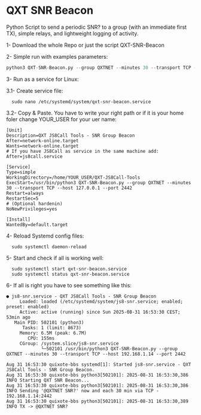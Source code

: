 # QXT SNR Beacon

Python Script to send a periodic SNR? to a group (with an immediate first TX), simple relays, and lightweight logging of activity.

1- Download the whole Repo or just the script QXT-SNR-Beacon

2- Simple run with examples parameters:
```python
python3 QXT-SNR-Beacon.py --group QXTNET --minutes 30 --transport TCP --host 127.0.0.1 --port 2442
```

3- Run as a service for Linux:

3.1- Create service file:

```shell
  sudo nano /etc/systemd/system/qxt-snr-beacon.service
```

3.2- Copy & Paste. You have to write your right path or if it is your home foler change YOUR_USER for your uer name:
```shell
[Unit]
Description=QXT JS8Call Tools - SNR Group Beacon
After=network-online.target
Wants=network-online.target
# If you have JS8Call as service in the same machine add: After=js8call.service

[Service]
Type=simple
WorkingDirectory=/home/YOUR_USER/QXT-JS8Call-Tools
ExecStart=/usr/bin/python3 QXT-SNR-Beacon.py --group QXTNET --minutes 30 --transport TCP --host 127.0.0.1 --port 2442
Restart=always
RestartSec=5
# (Optional hardenin)
NoNewPrivileges=yes

[Install]
WantedBy=default.target
```

4- Reload Systemd config files:

```shell
  sudo systemctl daemon-reload
```

5- Start and check if all is working well:

```shell
  sudo systemctl start qxt-snr-beacon.service
  sudo systemctl status qxt-snr-beacon.service
```

6- If all is right you have to see something like this:

```shell
● js8-snr.service - QXT JS8Call Tools - SNR Group Beacon
     Loaded: loaded (/etc/systemd/system/js8-snr.service; enabled; preset: enabled)
     Active: active (running) since Sun 2025-08-31 16:53:30 CEST; 53min ago
   Main PID: 502101 (python3)
      Tasks: 1 (limit: 8673)
     Memory: 6.5M (peak: 6.7M)
        CPU: 155ms
     CGroup: /system.slice/js8-snr.service
             └─502101 /usr/bin/python3 QXT-SNR-Beacon.py --group QXTNET --minutes 30 --transport TCP --host 192.168.1.14 --port 2442

Aug 31 16:53:30 quixote-bbs systemd[1]: Started js8-snr.service - QXT JS8Call Tools - SNR Group Beacon.
Aug 31 16:53:30 quixote-bbs python3[502101]: 2025-08-31 16:53:30,386 INFO Starting QXT SNR Beacon...
Aug 31 16:53:30 quixote-bbs python3[502101]: 2025-08-31 16:53:30,386 INFO Sending '@QXTNET SNR?' now and each 30 min via TCP - 192.168.1.14:2442
Aug 31 16:53:30 quixote-bbs python3[502101]: 2025-08-31 16:53:30,389 INFO TX -> @QXTNET SNR?

```

